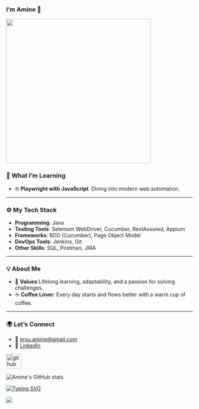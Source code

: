 
### I’m Amine 👋



<!-- <p align="center"> </p>--> 
<img src="https://i.pinimg.com/736x/84/36/19/8436193972acab47b8101f2efe70c7c3.jpg" width = "390">



### 🌱 **What I’m Learning**  
- 🌐 **Playwright with JavaScript**: Diving into modern web automation.  
---

### ⚙️ **My Tech Stack**  
- **Programming**: Java 
- **Testing Tools**: Selenium WebDriver, Cucumber, RestAssured, Appium
- **Frameworks**: BDD (Cucumber), Page Object Model  
- **DevOps Tools**: Jenkins, Git  
- **Other Skills**: SQL, Postman, JIRA 

---

### 💡 **About Me**  
- 🌟 **Values**:Lifelong learning, adaptability, and a passion for solving challenges.  
- ☕ **Coffee Lover**: Every day starts and flows better with a warm cup of coffee.  

---

### 🌍 **Let’s Connect**  
- 📧 ersu.amine@gmail.com
- 💼 [LinkedIn](https://www.linkedin.com/in/ersuamine/) 


[<img src='https://cdn.jsdelivr.net/npm/simple-icons@3.0.1/icons/github.svg' alt='github' height='40'>](https://github.com/ersu-amine)  


![Amine's GitHub stats](https://github-readme-stats.vercel.app/api?username=ersu-amine&theme=vision-friendly-dark&show_icons=true)

[![Typing SVG](https://readme-typing-svg.demolab.com?font=Fira+Code&size=18&pause=1000&color=F72C78&width=435&lines=Turn+setbacks+into+comebacks)](https://git.io/typing-svg)

![](https://komarev.com/ghpvc/?username=ersu-amine&color=orange&style=for-the-badge)





